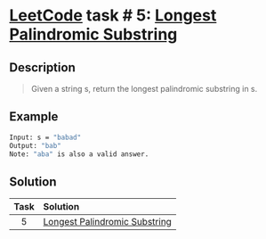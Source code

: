 # [LeetCode][leetcode] task # 5: [Longest Palindromic Substring][task]

Description
-----------

> Given a string s, return the longest palindromic substring in s.

Example
-------

```sh
Input: s = "babad"
Output: "bab"
Note: "aba" is also a valid answer.
```

Solution
--------

| Task | Solution |
| :------: | :------ |
| 5 | [Longest Palindromic Substring][solution] |


[leetcode]: <http://leetcode.com/>
[task]: <https://leetcode.com/problems/longest-palindromic-substring/>
[solution]: <https://github.com/wellaxis/witalis-jkit/blob/main/module/tasks/src/main/java/com/witalis/jkit/tasks/core/task/leetcode/p5/option/Practice.java>
